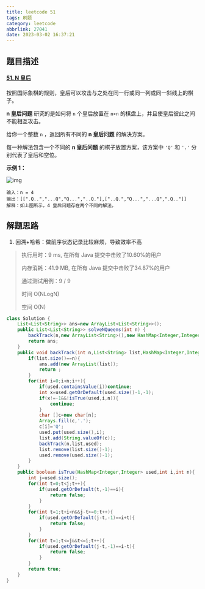 ```yaml
---
title: leetcode 51
tags: 刷题
category: leetcode
abbrlink: 27041
date: 2023-03-02 16:37:21
---
```


## 题目描述

#### [51. N 皇后](https://leetcode.cn/problems/n-queens/)



按照国际象棋的规则，皇后可以攻击与之处在同一行或同一列或同一斜线上的棋子。

**n 皇后问题** 研究的是如何将 `n` 个皇后放置在 `n×n` 的棋盘上，并且使皇后彼此之间不能相互攻击。

给你一个整数 `n` ，返回所有不同的 **n 皇后问题** 的解决方案。

每一种解法包含一个不同的 **n 皇后问题** 的棋子放置方案，该方案中 `'Q'` 和 `'.'` 分别代表了皇后和空位。

 

**示例 1：**

![img](https://cdn.jsdelivr.net/gh/Kong-PR/Typora-picture@latest/img/queens.jpg)

```
输入：n = 4
输出：[[".Q..","...Q","Q...","..Q."],["..Q.","Q...","...Q",".Q.."]]
解释：如上图所示，4 皇后问题存在两个不同的解法。
```



## 解题思路

1. 回溯+哈希：做前序状态记录比较麻烦，导致效率不高

> 执行用时：9 ms, 在所有 Java 提交中击败了10.60%的用户
>
> 内存消耗：41.9 MB, 在所有 Java 提交中击败了34.87%的用户
>
> 通过测试用例：9 / 9
>
> 时间 O(NLogN)
>
> 空间 O(N)

```java
class Solution {
    List<List<String>> ans=new ArrayList<List<String>>();
    public List<List<String>> solveNQueens(int n) {
        backTrack(n,new ArrayList<String>(),new HashMap<Integer,Integer>());
        return ans;
    }
    public void backTrack(int n,List<String> list,HashMap<Integer,Integer> used){
        if(list.size()==n){
            ans.add(new ArrayList(list));
            return ;
        }
        for(int i=0;i<n;i++){
            if(used.containsValue(i))continue;
            int x=used.getOrDefault(used.size()-1,-1);
            if(x!=-1&&!isTrue(used,i,n)){
                continue;
            }
            char []c=new char[n];
            Arrays.fill(c,'.');
            c[i]='Q';
            used.put(used.size(),i);
            list.add(String.valueOf(c));
            backTrack(n,list,used);
            list.remove(list.size()-1);
            used.remove(used.size()-1);
        }
    }
    public boolean isTrue(HashMap<Integer,Integer> used,int i,int n){
        int j=used.size();
        for(int t=0;t<j;t++){
            if(used.getOrDefault(t,-1)==i){
                return false;
            }
        }
        for(int t=1;t+i<n&&j-t>=0;t++){
            if(used.getOrDefault(j-t,-1)==i+t){
                return false;
            }
        }
        for(int t=1;t<=j&&t<=i;t++){
            if(used.getOrDefault(j-t,-1)==i-t){
                return false;
            }
        }
        return true;
    }
}
```

